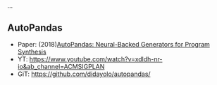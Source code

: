 # 
...

## AutoPandas
- Paper: (2018)[AutoPandas: Neural-Backed Generators for Program Synthesis](https://people.eecs.berkeley.edu/~ksen/papers/autopandas2.pdf)
- YT: https://www.youtube.com/watch?v=xdldh-nr-io&ab_channel=ACMSIGPLAN
- GiT: https://github.com/didayolo/autopandas/